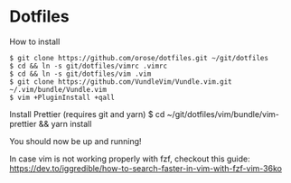 # Dotfiles

How to install

    $ git clone https://github.com/orose/dotfiles.git ~/git/dotfiles
    $ cd && ln -s git/dotfiles/vimrc .vimrc
    $ cd && ln -s git/dotfiles/vim .vim
    $ git clone https://github.com/VundleVim/Vundle.vim.git ~/.vim/bundle/Vundle.vim
    $ vim +PluginInstall +qall

Install Prettier (requires git and yarn)
$ cd ~/git/dotfiles/vim/bundle/vim-prettier && yarn install

You should now be up and running!

In case vim is not working properly with fzf, checkout this guide: https://dev.to/iggredible/how-to-search-faster-in-vim-with-fzf-vim-36ko
